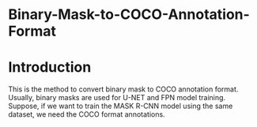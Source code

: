 # Binary-Mask-to-COCO-Annotation-Format

# Introduction

This is the method to convert binary mask to COCO annotation format. Usually, binary masks are used for U-NET and FPN model training. Suppose, if we want to train the MASK R-CNN model using the same dataset, we need the COCO format annotations. 
